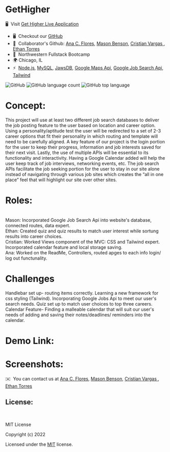 # GetHigher
 🖥️  Visit  [Get Higher Live Application](https://get-higher.herokuapp.com)
*   🖥️  Checkout our [GitHub](https://github.com/anacecyflores1/GetHigher)
*   🤝  Collaborator's Github: [Ana C. Flores](https://github.com/anacecyflores1), [Mason Benson](https://github.com/mbenson025), [Cristian Vargas ](https://github.com/vcristian1), [Ethan Torres](https://github.com/ethantor12)
*   🧠  Northwestern Fullstack Bootcamp
*   🌍 Chicago, IL
*   ⚡  [Node.js](https://nodejs.org/en/), [MySQL](https://www.mysql.com/), [JawsDB](https://www.jawsdb.com/), [Google Maps Api](https://developers.google.com/maps), [Google Job Search Api](https://rapidapi.com/letscrape-6bRBa3QguO5/api/google-jobs-search/), [Tailwind](https://tailwindcss.com/)


![GitHub](https://img.shields.io/github/license/mbenson025/take-a-hike)
![GitHub language count](https://img.shields.io/github/languages/count/anacecyflores1/GetHigher)
![GitHub top language](https://img.shields.io/github/languages/top/anacecyflores1/GetHigher)

# Concept:
This project will use at least two different job search databases to deliver the job posting feature to the user based on location and career option. Using a personality/aptitude test the user will be redirected to a set of 2-3 career options that fit their personality in which routing and template will need to be carefully aligned. 
A key feature of our project is the login portion for the user to keep their progress, information and job interests saved for their next visit. Lastly, the use of multiple APIs will be essential to its functionality and interactivity. Having a Google Calendar added will help the user keep track of job interviews, networking events, etc. The job search APIs facilitate the job seeking portion for the user to stay in our site alone instead of navigating through various job sites which creates the “all in one place” feel that will highlight our site over other sites.

# Roles:
<br>
Mason: Incorporated Google Job Search Api into website's database, connected routes, data expert. 
<br>
Ethan: Created quiz and quiz results to match user interest while sortung results into career choices.
<br>
Cristian: Worked Views component of the MVC: CSS and Tailwind expert. Incorporated calendar feature and local storage saving.
<br>
Ana: Worked on the ReadMe, Controllers, routed apges to each info login/ log out functunality.


# Challenges
Handlebar set up- routing items correctly.
Learning a new framework for css styling (Tailwind).
Incorporating Google Jobs Api to meet our user's search needs.
Quiz set up to match user choices to top three careers.
Calendar Feature- Finding a malleable calendar that will suit our user's needs of adding and saving their  notes/deadlines/ reminders into the calendar.

# Demo Link:


# Screenshots:


✉️  You can contact us at [Ana C. Flores](mailto:anacecyflores1@gmail.com), [Mason Benson](mailto:mbenson025@gmail.com), [Cristian Vargas ](mailto:cristian.v0223@gmail.com), [Ethan Torres](mailto:ethantor12@gmail.com)


## License:

<br>

MIT License

Copyright (c) 2022 

Licensed under the [MIT](LICENSE) license.
